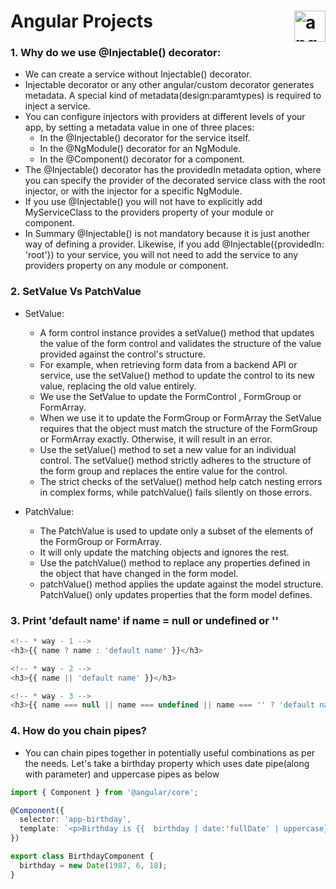 # Angular Projects <img align="right" src="https://angular.io/assets/images/logos/angular/angular.svg" alt="angular" width="50" height="50"/>

### 1. Why do we use @Injectable() decorator:

- We can create a service without Injectable() decorator.
- Injectable decorator or any other angular/custom decorator generates metadata. A special kind of metadata(design:paramtypes) is required to inject a service.
- You can configure injectors with providers at different levels of your app, by setting a metadata value in one of three places:
  - In the @Injectable() decorator for the service itself.
  - In the @NgModule() decorator for an NgModule.
  - In the @Component() decorator for a component.
- The @Injectable() decorator has the providedIn metadata option, where you can specify the provider of the decorated service class with the root injector, or with the injector for a specific NgModule.
- If you use @Injectable() you will not have to explicitly add MyServiceClass to the providers property of your module or component.
- In Summary @Injectable() is not mandatory because it is just another way of defining a provider. Likewise, if you add @Injectable({providedIn: 'root'}) to your service, you will not need to add the service to any providers property on any module or component.

### 2. SetValue Vs PatchValue

- SetValue:
  - A form control instance provides a setValue() method that updates the value of the form control and validates the structure of the value provided against the control's structure.
  - For example, when retrieving form data from a backend API or service, use the setValue() method to update the control to its new value, replacing the old value entirely.
  - We use the SetValue to update the FormControl , FormGroup or FormArray.
  - When we use it to update the FormGroup or FormArray the SetValue requires that the object must match the structure of the FormGroup or FormArray exactly. Otherwise, it will result in an error.
  - Use the setValue() method to set a new value for an individual control. The setValue() method strictly adheres to the structure of the form group and replaces the entire value for the control.
  - The strict checks of the setValue() method help catch nesting errors in complex forms, while patchValue() fails silently on those errors.

- PatchValue:
  - The PatchValue is used to update only a subset of the elements of the FormGroup or FormArray.
  - It will only update the matching objects and ignores the rest.
  - Use the patchValue() method to replace any properties defined in the object that have changed in the form model.
  - patchValue() method applies the update against the model structure. PatchValue() only updates properties that the form model defines.

### 3. Print 'default name' if name = null or undefined or ''

```ts
<!-- * way - 1 -->
<h3>{{ name ? name : 'default name' }}</h3>

<!-- * way - 2 -->
<h3>{{ name || 'default name' }}</h3>

<!-- * way - 3 -->
<h3>{{ name === null || name === undefined || name === '' ? 'default name' : name }}</h3>

```

### 4. How do you chain pipes?

- You can chain pipes together in potentially useful combinations as per the needs. Let's take a birthday property which uses date pipe(along with parameter) and uppercase pipes as below
```ts
import { Component } from '@angular/core';

@Component({
  selector: 'app-birthday',
  template: `<p>Birthday is {{  birthday | date:'fullDate' | uppercase}} </p>` // THURSDAY, JUNE 18, 1987
})

export class BirthdayComponent {
  birthday = new Date(1987, 6, 18);
}
```
